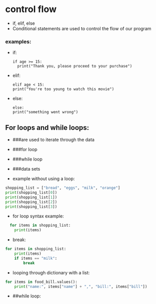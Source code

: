 # control flow
- if, elif, else
- Conditional statements are used to control the flow of our program

### examples:
- if:  
  ```
  if age >= 15:
    print("Thank you, please proceed to your purchase")
  ```
  
- elif: 
    ```
  elif age < 15:
    print("You're too young to watch this movie")
  ```  
  
- else:
    ```
  else:
    print("something went wrong")
  ```
  
## For loops and while loops:
- ###are used to iterate through the data
- ###for loop
- ###while loop
- ###data sets

- example without using a loop:
```python
shopping_list = ["bread", "eggs", "milk", "orange"]
print(shopping_list[0]) 
print(shopping_list[1])
print(shopping_list[2])
print(shopping_list[3]) 
``` 

- for loop syntax example:
```python
  for items in shopping_list:
    print(items)
```
  
- break: 
```python
for items in shopping_list:
    print(items)
    if items == "milk": 
        break 
```
- looping through dictionary with a list:
```python
for items in food_bill.values():
    print("name:", items["name"] + ",", "bill:", items["bill"])
```

- ##while loop:








